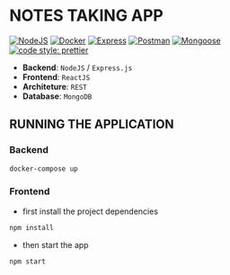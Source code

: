 # NOTES TAKING APP

[![NodeJS](https://img.shields.io/badge/Node.JS-JS--runtime-green.svg?logo=node.js)](https://nodejs.org/en/)
[![Docker](https://img.shields.io/badge/Docker-container-blue.svg?logo=docker)](https://www.docker.com/)
[![Express](https://img.shields.io/badge/Express-framework-yellow.svg?logo=JavaScript)](https://expressjs.com/)
[![Postman](https://img.shields.io/badge/Postman-API--Dev-blue.svg?logo=Postman)](https://www.getpostman.com/)
[![Mongoose](https://img.shields.io/badge/MongoDB-database-green.svg?logo=MongoDB)](https://www.mongodb.com/what-is-mongodb)
[![code style: prettier](https://img.shields.io/badge/code_style-prettier-ff69b4.svg?style=flat-square)](https://github.com/prettier/prettier)

- **Backend**: `NodeJS` / `Express.js`
- **Frontend**: `ReactJS`
- **Architeture**: `REST`
- **Database**: `MongoDB`

## RUNNING THE APPLICATION

### Backend

```sh
docker-compose up
```

### Frontend

- first install the project dependencies

```sh
npm install
```

- then start the app

```sh
npm start
```
